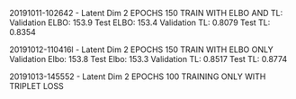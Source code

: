 20191011-102642 - Latent Dim 2 
EPOCHS 150
TRAIN WITH ELBO AND TL:
Validation ELBO: 153.9 Test ELBO: 153.4
Validation TL: 0.8079 Test TL: 0.8354

20191012-110416l - Latent Dim 2
EPOCHS 150
TRAIN WITH ELBO ONLY
Validation Elbo: 153.8 Test Elbo: 153.3
Validation TL: 0.8517 Test TL: 0.8774

20191013-145552 - Latent Dim 2
EPOCHS 100
TRAINING ONLY WITH TRIPLET LOSS